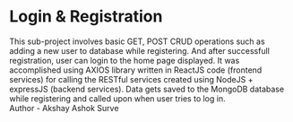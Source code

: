 # Login & Registration
This sub-project involves basic GET, POST CRUD operations such as adding a new user to database while registering. And after successfull registration, user can login to the home page displayed. It was accomplished using AXIOS library written in ReactJS code (frontend services) for calling the RESTful services created using NodeJS + expressJS (backend services). Data gets saved to the MongoDB database while registering and called upon when user tries to log in.
<br>
Author - Akshay Ashok Surve

